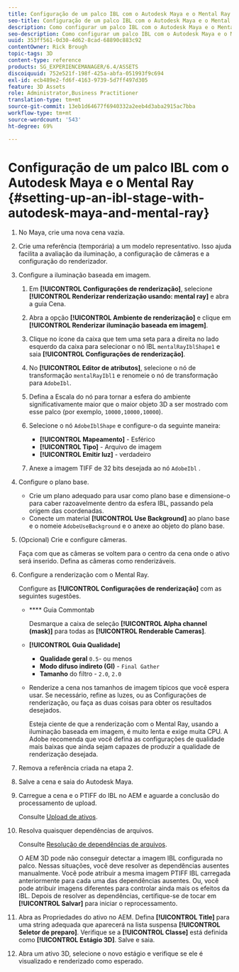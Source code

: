 ```yaml
---
title: Configuração de um palco IBL com o Autodesk Maya e o Mental Ray
seo-title: Configuração de um palco IBL com o Autodesk Maya e o Mental Ray
description: Como configurar um palco IBL com o Autodesk Maya e o Mental Ray
seo-description: Como configurar um palco IBL com o Autodesk Maya e o Mental Ray
uuid: 353ff561-0d30-4d62-8cad-68890c883c92
contentOwner: Rick Brough
topic-tags: 3D
content-type: reference
products: SG_EXPERIENCEMANAGER/6.4/ASSETS
discoiquuid: 752e521f-198f-425a-abfa-051993f9c694
exl-id: ecb489e2-fd6f-4163-9739-5d7ff497d305
feature: 3D Assets
role: Administrator,Business Practitioner
translation-type: tm+mt
source-git-commit: 13eb1d64677f6940332a2eeb4d3aba2915ac7bba
workflow-type: tm+mt
source-wordcount: '543'
ht-degree: 69%

---
```


# Configuração de um palco IBL com o Autodesk Maya e o Mental Ray {#setting-up-an-ibl-stage-with-autodesk-maya-and-mental-ray}

1. No Maya, crie uma nova cena vazia.

1. Crie uma referência (temporária) a um modelo representativo. Isso ajuda facilita a avaliação da iluminação, a configuração de câmeras e a configuração do renderizador.
1. Configure a iluminação baseada em imagem.

   1. Em **[!UICONTROL Configurações de renderização]**, selecione **[!UICONTROL Renderizar renderização usando: mental ray]** e abra a guia Cena.
   1. Abra a opção **[!UICONTROL Ambiente de renderização]** e clique em **[!UICONTROL Renderizar iluminação baseada em imagem]**.
   1. Clique no ícone da caixa que tem uma seta para a direita no lado esquerdo da caixa para selecionar o nó IBL `mentalRayIblShape1` e saia **[!UICONTROL Configurações de renderização]**.
   1. No **[!UICONTROL Editor de atributos]**, selecione o nó de transformação `mentalRayIbl1` e renomeie o nó de transformação para `AdobeIbl`.
   1. Defina a Escala do nó para tornar a esfera do ambiente significativamente maior que o maior objeto 3D a ser mostrado com esse palco (por exemplo, `10000,10000,10000`).
   1. Selecione o nó `AdobeIblShape` e configure-o da seguinte maneira:

      * **[!UICONTROL Mapeamento]** - Esférico
      * **[!UICONTROL Tipo]** - Arquivo de imagem
      * **[!UICONTROL Emitir luz]** - verdadeiro
   1. Anexe a imagem TIFF de 32 bits desejada ao nó `AdobeIbl` .


1. Configure o plano base.

   * Crie um plano adequado para usar como plano base e dimensione-o para caber razoavelmente dentro da esfera IBL, passando pela origem das coordenadas.
   * Conecte um material **[!UICONTROL Use Background]** ao plano base e o nomeie `AdobeUseBackground` e o anexe ao objeto do plano base.

1. (Opcional) Crie e configure câmeras.

   Faça com que as câmeras se voltem para o centro da cena onde o ativo será inserido. Defina as câmeras como renderizáveis.

1. Configure a renderização com o Mental Ray.

   Configure as **[!UICONTROL Configurações de renderização]** com as seguintes sugestões.

   * **** Guia Commontab

      Desmarque a caixa de seleção **[!UICONTROL Alpha channel (mask)]** para todas as **[!UICONTROL Renderable Cameras]**.

   * **[!UICONTROL Guia Qualidade]**

      * **Qualidade geral** `0.5`-   ou menos
      * **Modo difuso indireto (GI)**  -  `Final Gather`
      * **Tamanho**  do filtro -  `2.0`,  `2.0`
   * Renderize a cena nos tamanhos de imagem típicos que você espera usar. Se necessário, refine as luzes, ou as Configurações de renderização, ou faça as duas coisas para obter os resultados desejados.

      Esteja ciente de que a renderização com o Mental Ray, usando a iluminação baseada em imagem, é muito lenta e exige muita CPU. A Adobe recomenda que você defina as configurações de qualidade mais baixas que ainda sejam capazes de produzir a qualidade de renderização desejada.


1. Remova a referência criada na etapa 2.

1. Salve a cena e saia do Autodesk Maya.

1. Carregue a cena e o PTIFF do IBL no AEM e aguarde a conclusão do processamento de upload.

   Consulte [Upload de ativos](managing-assets-touch-ui.md#uploading-assets).

1. Resolva quaisquer dependências de arquivos.

   Consulte [Resolução de dependências de arquivos](resolve-file-dependencies.md).

   O AEM 3D pode não conseguir detectar a imagem IBL configurada no palco. Nessas situações, você deve resolver as dependências ausentes manualmente. Você pode atribuir a mesma imagem PTIFF IBL carregada anteriormente para cada uma das dependências ausentes. Ou, você pode atribuir imagens diferentes para controlar ainda mais os efeitos da IBL. Depois de resolver as dependências, certifique-se de tocar em **[!UICONTROL Salvar]** para iniciar o reprocessamento.

1. Abra as Propriedades do ativo no AEM. Defina **[!UICONTROL Title]** para uma string adequada que aparecerá na lista suspensa **[!UICONTROL Seletor de preparo]**. Verifique se a **[!UICONTROL Classe]** está definida como **[!UICONTROL Estágio 3D]**. Salve e saia.

1. Abra um ativo 3D, selecione o novo estágio e verifique se ele é visualizado e renderizado como esperado.

